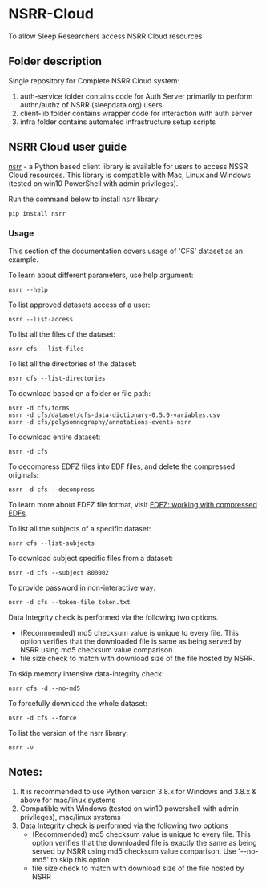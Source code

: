 # NSRR-Cloud
To allow Sleep Researchers access NSRR Cloud resources

## Folder description

Single repository for Complete NSRR Cloud system:
1. auth-service folder contains code for Auth Server primarily to perform authn/authz of NSRR (sleepdata.org) users
2. client-lib folder contains wrapper code for interaction with auth server
3. infra folder contains automated infrastructure setup scripts

## NSRR Cloud user guide

[nsrr](https://pypi.org/project/nsrr) - a Python based client library is available for users to access NSSR Cloud resources. This library is compatible with Mac, Linux and Windows (tested on win10 PowerShell with admin privileges).

Run the command below to install nsrr library:

`pip install nsrr`

### Usage

This section of the documentation covers usage of 'CFS' dataset as an example.


To learn about different parameters, use help argument:

```
nsrr --help
```

To list approved datasets access of a user:

```
nsrr --list-access
```

To list all the files of the dataset:

```
nsrr cfs --list-files
```

To list all the directories of the dataset:

```
nsrr cfs --list-directories
```

To download based on a folder or file path:

```
nsrr -d cfs/forms
nsrr -d cfs/dataset/cfs-data-dictionary-0.5.0-variables.csv
nsrr -d cfs/polysomnography/annotations-events-nsrr
```

To download entire dataset:

```
nsrr -d cfs
```

To decompress EDFZ files into EDF files, and delete the compressed originals:

```
nsrr -d cfs --decompress
```
To learn more about EDFZ file format, visit [EDFZ: working with compressed EDFs](https://zzz.bwh.harvard.edu/luna/vignettes/edfz/).


To list all the subjects of a specific dataset:

```
nsrr cfs --list-subjects
```

To download subject specific files from a dataset:

```
nsrr -d cfs --subject 800002
```

To provide password in non-interactive way:

```
nsrr -d cfs --token-file token.txt
```

Data Integrity check is performed via the following two options.
- (Recommended) md5 checksum value is unique to every file. This option verifies that the downloaded file is same as being served by NSRR using md5 checksum value comparison. 
- file size check to match with download size of the file hosted by NSRR.

To skip memory intensive data-integrity check:

```
nsrr cfs -d --no-md5
```

To forcefully download the whole dataset:

```
nsrr -d cfs --force
```

To list the version of the nsrr library:

```
nsrr -v
```
## Notes: 
1. It is recommended to use Python version 3.8.x for Windows and 3.8.x & above for mac/linux systems
2. Compatible with Windows (tested on win10 powershell with admin privileges), mac/linux systems
3. Data Integrity check is performed via the following two options
    - (Recommended) md5 checksum value is unique to every file. This option verifies that the downloaded file is exactly the same as being served by NSRR using md5 checksum value comparison. Use '--no-md5' to skip this option
    - file size check to match with download size of the file hosted by NSRR 
